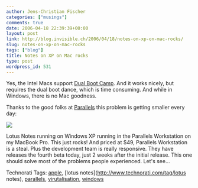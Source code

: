 ```yaml
---
author: Jens-Christian Fischer
categories: ["musings"]
comments: true
date: 2006-04-18 22:39:39+00:00
layout: post
link: http://blog.invisible.ch/2006/04/18/notes-on-xp-on-mac-rocks/
slug: notes-on-xp-on-mac-rocks
tags: ["blog"]
title: Notes on XP on Mac rocks
type: post
wordpress_id: 531
---
```


Yes, the Intel Macs support [Dual Boot Camp][1]. And it works nicely, but requires the dual boot dance, which is time consuming. And while in Windows, there is no Mac goodness.

Thanks to the good folks at [Parallels][2] this problem is getting smaller every day:

![](http://static.flickr.com/52/131023839_484348fd8d.jpg?v=0)

Lotus Notes running on Windows XP running in the Parallels Workstation on my MacBook Pro. This just rocks! And priced at $49, Parallels Workstation is a steal. Plus the development team is really responsive. They have releases the fourth beta today, just 2 weeks after the initial release. This one should solve most of the problems people experienced. Let's see...

[1]: http://www.apple.com/macosx/bootcamp/
[2]: http://www.parallels.com


Technorati Tags: [apple](http://www.technorati.com/tag/apple), [lotus notes](http://www.technorati.com/tag/lotus notes), [parallels](http://www.technorati.com/tag/parallels), [virutalisation](http://www.technorati.com/tag/virutalisation), [windows](http://www.technorati.com/tag/windows)
